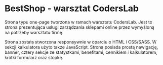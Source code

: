 # BestShop - warsztat CodersLab

Strona typu one-page tworzona w ramach warsztatu CodersLab.
Jest to strona prezentująca usługi zarządzania sklepami online przez wymyśloną na potrzeby warsztatu firmę.

Strona została stworzona responsywnie w oparciu o HTML i CSS/SASS. W sekcji kalkulatora użyto także JavaScript.
Strona posiada prostą nawigację, banner, cztery sekcje ze statystkami, benefitami, cennikiem i kalkulatorem, krótki formularz oraz stopkę.


